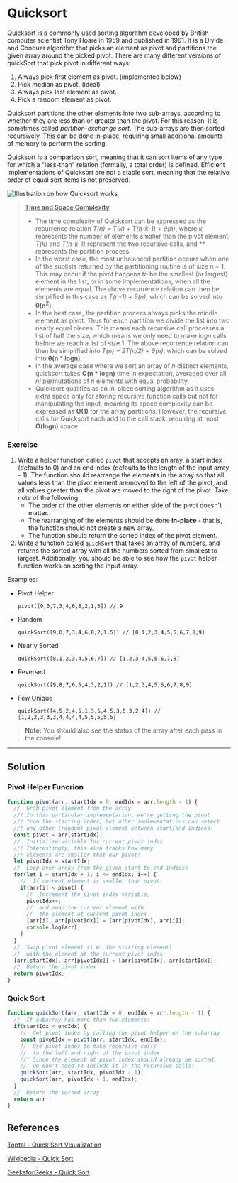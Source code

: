 # Quicksort

Quicksort is a commonly used sorting algorithm developed by British computer scientist Tony Hoare in 1959 and published in 1961. It is a Divide and Conquer algorithm that picks an element as pivot and partitions the given array around the picked pivot. There are many different versions of quickSort that pick pivot in different ways:

1. Always pick first element as pivot. (implemented below)
2. Pick median as pivot. (ideal)
3. Always pick last element as pivot.
4. Pick a random element as pivot.

Quicksort partitions the other elements into two sub-arrays, according to whether they are less than or greater than the pivot. For this reason, it is sometimes called *partition-exchange sort*. The sub-arrays are then sorted recursively. This can be done in-place, requiring small additional amounts of memory to perform the sorting.

Quicksort is a comparison sort, meaning that it can sort items of any type for which a "less-than" relation (formally, a total order) is defined. Efficient implementations of Quicksort are not a stable sort, meaning that the relative order of equal sort items is not preserved.

![Illustration on how Quicksort works](https://www.geeksforgeeks.org/wp-content/uploads/gq/2014/01/QuickSort2.png)

> **<ins>Time and Space Complexity</ins>**
> * The time complexity of Quicksort can be expressed as the recurrence relation *T(n) = T(k) + T(n-k-1) + θ(n)*, where *k* represents the number of elements smaller than the pivot element, *T(k)* and *T(n-k-1)* represent the two recursive calls, and ** represents the partition process.
> * In the worst case, the most unbalanced partition occurs when one of the sublists returned by the partitioning routine is of size n − 1. This may occur if the pivot happens to be the smallest (or largest) element in the list, or in some implementations, when all the elements are equal. The above recurrence relation can then be simplified in this case as *T(n-1) + θ(n)*, which can be solved into **θ(n<sup>2</sup>)**.
> * In the best case, the partition process always picks the middle element as pivot. Thus for each partition we divide the list into two nearly equal pieces. This means each recursive call processes a list of half the size, which means we only need to make *logn* calls before we reach a list of size 1. The above recurrence relation can then be simplified into *T(n) = 2T(n/2) + θ(n)*, which can be solved into **θ(n * logn)**.
> * In the average case where we sort an array of *n* distinct elements, quicksort takes **O(n * logn)** time in expectation, averaged over all *n!* permutations of *n* elements with equal probability.
> * Quicksort qualifies as an in-place sorting algorithm as it uses extra space only for storing recursive function calls but not for manipulating the input, meaning its space complexity can be expressed as **O(1)** for the array partitions. However, the recursive calls for Quicksort each add to the call stack, requiring at most **O(logn)** space.

### Exercise
1. Write a helper function called `pivot` that accepts an aray, a start index (defaults to 0) and an end index (defaults to the length of the input array - 1). The function should rearrange the elements in the array so that all values less than the pivot element aremoved to the left of the pivot, and all values greater than the pivot are moved to the right of the pivot. Take note of the following:
    * The order of the other elements on either side of the pivot doesn't matter.
    * The rearranging of the elements should be done **in-place** - that is, the function should not create a new array.
    * The function should return the sorted index of the pivot element.
2. Write a function called `quickSort` that takes an array of numbers, and returns the sorted array with all the numbers sorted from smallest to largest. Additionally, you should be able to see how the `pivot` helper function works on sorting the input array.

Examples:
* Pivot Helper

  `pivot([9,0,7,3,4,6,8,2,1,5]) // 9`

* Random

  `quickSort([9,0,7,3,4,6,8,2,1,5]) // [0,1,2,3,4,5,5,6,7,8,9]`

* Nearly Sorted

  `quickSort([8,1,2,3,4,5,6,7]) // [1,2,3,4,5,5,6,7,8]`

* Reversed

  `quickSort([9,8,7,6,5,4,3,2,1]) // [1,2,3,4,5,5,6,7,8,9]`

* Few Unique

  `quickSort([4,5,2,4,5,1,3,5,4,5,3,5,3,2,4]) // [1,2,2,3,3,3,4,4,4,4,5,5,5,5,5]`
> **Note:** You should also see the status of the array after each pass in the console!

---

## Solution

### Pivot Helper Funcrion
```js
function pivot(arr, startIdx = 0, endIdx = arr.length - 1) {
  //  Grab pivot element from the array
  //! In this particular implementation, we're getting the pivot
  //! from the starting index, but other implementations can select
  //! any other (random) pivot element between start/end indices!
  const pivot = arr[startIdx];
  //  Initialize variable for current pivot index
  //! Interestingly, this also tracks how many
  //! elements are smaller that our pivot!
  let pivotIdx = startIdx;
  //  Loop over array from the given start to end indices
  for(let i = startIdx + 1; i <= endIdx; i++) {
    //  If current element is smaller than pivot:
    if(arr[i] < pivot) {
      //  Increment the pivot index variable,
      pivotIdx++;
      //  and swap the current element with
      //  the element at current pivot index
      [arr[i], arr[pivotIdx]] = [arr[pivotIdx], arr[i]];
      console.log(arr);
    }
  }
  //  Swap pivot element (i.e. the starting element)
  //  with the element at the current pivot index
  [arr[startIdx], arr[pivotIdx]] = [arr[pivotIdx], arr[startIdx]];
  //  Return the pivot index
  return pivotIdx;
}
```

### Quick Sort
```js
function quickSort(arr, startIdx = 0, endIdx = arr.length - 1) {
  //  If subarray has more than two elements:
  if(startIdx < endIdx) {
    //  Get pivot index by calling the pivot helper on the subarray
    const pivotIdx = pivot(arr, startIdx, endIdx);
    //  Use pivot index to make recursive calls
    //  to the left and right of the pivot index
    //! Since the element at pivot index should already be sorted,
    //! we don't need to include it in the recursive calls!
    quickSort(arr, startIdx, pivotIdx - 1);
    quickSort(arr, pivotIdx + 1, endIdx);
  }
  //  Return the sorted array
  return arr;
}
```

## References
[Toptal - Quick Sort Visualization](https://www.toptal.com/developers/sorting-algorithms/quick-sort)

[Wikipedia - Quick Sort](https://en.wikipedia.org/wiki/quick_sort)

[GeeksforGeeks - Quick Sort](https://www.geeksforgeeks.org/quick-sort/)
